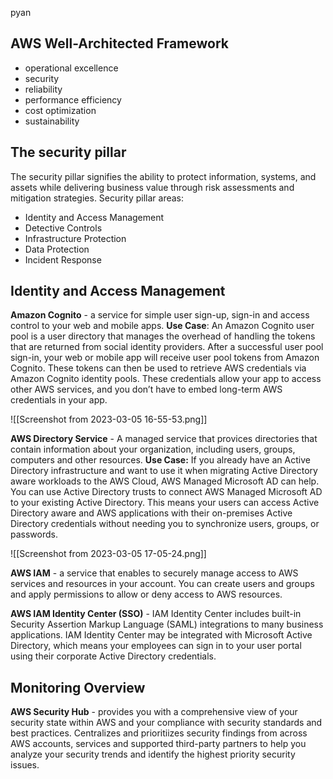 pyan
## AWS Well-Architected Framework

- operational excellence
- security
- reliability
- performance efficiency
- cost optimization
- sustainability

## The security pillar

The security pillar signifies the ability to protect information, systems, and assets while delivering business value through risk assessments and mitigation strategies. 
Security pillar areas:
- Identity and Access Management
- Detective Controls
- Infrastructure Protection
- Data Protection
- Incident Response

## Identity and Access Management

**Amazon Cognito** - a service for simple user sign-up, sign-in and access control to your web and mobile apps.
**Use Case**:
An Amazon Cognito user pool is a user directory that manages the overhead of handling the tokens that are returned from social identity providers. After a successful user pool sign-in, your web or mobile app will receive user pool tokens from Amazon Cognito. These tokens can then be used to retrieve AWS credentials via Amazon Cognito identity pools. These credentials allow your app to access other AWS services, and you don’t have to embed long-term AWS credentials in your app.

![[Screenshot from 2023-03-05 16-55-53.png]]

**AWS Directory Service** - A managed service that provices directories that contain information about your organization, including users, groups, computers and other resources.
**Use Case:**
If you already have an Active Directory infrastructure and want to use it when migrating Active Directory aware workloads to the AWS Cloud, AWS Managed Microsoft AD can help. You can use Active Directory trusts to connect AWS Managed Microsoft AD to your existing Active Directory. This means your users can access Active Directory aware and AWS applications with their on-premises Active Directory credentials without needing you to synchronize users, groups, or passwords.

![[Screenshot from 2023-03-05 17-05-24.png]]

**AWS IAM** - a service that enables to securely manage access to AWS services and resources in your account. You can create users and groups and apply permissions to allow or deny access to AWS resources.

**AWS IAM Identity Center (SSO)** - IAM Identity Center includes built-in Security Assertion Markup Language (SAML) integrations to many business applications. IAM Identity Center may be integrated with Microsoft Active Directory, which means your employees can sign in to your user portal using their corporate Active Directory credentials.

## Monitoring Overview

**AWS Security Hub** - provides you with a comprehensive view of your security state within AWS and your compliance with security standards and best practices. Centralizes and prioritiizes security findings from across AWS accounts, services and supported third-party partners to help you analyze your security trends and identify the highest priority security issues.


